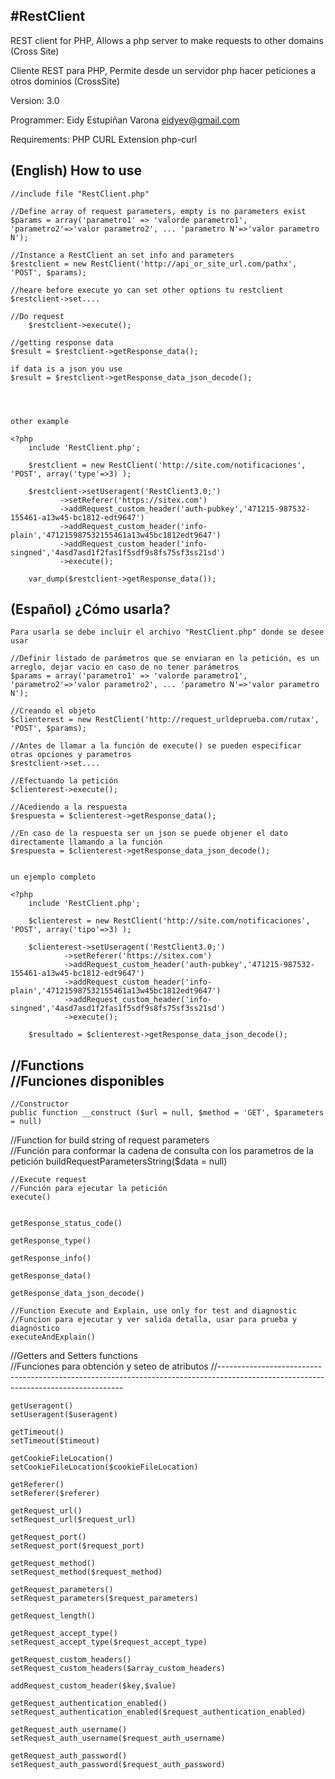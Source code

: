 #RestClient 
------------------------------------------------------------------------------------------------------
REST client for PHP, Allows a php server to make requests to other domains (Cross Site)   

Cliente REST para PHP, Permite desde un servidor php hacer peticiones a otros dominios (CrossSite)

Version: 3.0

Programmer: Eidy Estupiñan Varona <eidyev@gmail.com>

Requirements: PHP CURL Extension  php-curl

(English) How to use
---------------------------------------------------------------------------------------------------------------------------------------------------------
	//include file "RestClient.php"
	
   	//Define array of request parameters, empty is no parameters exist
	$params = array('parametro1' => 'valorde parametro1', 'parametro2'=>'valor parametro2', ... 'parametro N'=>'valor parametro N');
	   
	//Instance a RestClient an set info and parameters 
	$restclient = new RestClient('http://api_or_site_url.com/pathx', 'POST', $params);
	
	//heare before execute yo can set other options tu restclient	
	$restclient->set....   
	   
	//Do request
    	$restclient->execute(); 
	   
	//getting response data
	$result = $restclient->getResponse_data();	
      
	if data is a json you use 
	$result = $restclient->getResponse_data_json_decode();




	other example
	
	<?php 
		include 'RestClient.php';

		$restclient = new RestClient('http://site.com/notificaciones', 'POST', array('type'=>3) );

		$restclient->setUseragent('RestClient3.0;')	
			   ->setReferer('https://sitex.com')
			   ->addRequest_custom_header('auth-pubkey','471215-987532-155461-a13w45-bc1812-edt9647')
			   ->addRequest_custom_header('info-plain','471215987532155461a13w45bc1812edt9647')
			   ->addRequest_custom_header('info-singned','4asd7asd1f2fas1f5sdf9s8fs75sf3ss21sd')
			   ->execute();
				   
		var_dump($restclient->getResponse_data());	




 (Español) ¿Cómo usarla?
---------------------------------------------------------------------------------------------------------------------------------------------------------
	
	Para usarla se debe incluir el archivo "RestClient.php" donde se desee usar
		
	//Definir listado de parámetros que se enviaran en la petición, es un arreglo, dejar vacio en caso de no tener parámetros
	$params = array('parametro1' => 'valorde parametro1', 'parametro2'=>'valor parametro2', ... 'parametro N'=>'valor parametro N');
	   
	//Creando el objeto 
	$clienterest = new RestClient('http://request_urldeprueba.com/rutax', 'POST', $params);
	   
	//Antes de llamar a la función de execute() se pueden especificar otras opciones y parametros   
	$restclient->set.... 
	   
	//Efectuando la petición
    $clienterest->execute(); 
	   
	//Acediendo a la respuesta
	$respuesta = $clienterest->getResponse_data();	
      
	//En caso de la respuesta ser un json se puede objener el dato directamente llamando a la función
    $respuesta = $clienterest->getResponse_data_json_decode();
	
	
	un ejemplo completo
	
	<?php 
		include 'RestClient.php';

		$clienterest = new RestClient('http://site.com/notificaciones', 'POST', array('tipo'=>3) );

		$clienterest->setUseragent('RestClient3.0;')	
			    ->setReferer('https://sitex.com')
			    ->addRequest_custom_header('auth-pubkey','471215-987532-155461-a13w45-bc1812-edt9647')
			    ->addRequest_custom_header('info-plain','471215987532155461a13w45bc1812edt9647')
			    ->addRequest_custom_header('info-singned','4asd7asd1f2fas1f5sdf9s8fs75sf3ss21sd')
			    ->execute();
				   
		$resultado = $clienterest->getResponse_data_json_decode();	
	
	
	
	
//Functions 	             
//Funciones disponibles
--------------------------------------------------------------------------------------------------------------------------------------------------------
        
    //Constructor
    public function __construct ($url = null, $method = 'GET', $parameters = null)

    
   //Function for build string of request parameters         
   //Función para conformar la cadena de consulta con los parametros de la petición
    buildRequestParametersString($data = null)
    
    
    //Execute request            
    //Función para ejecutar la petición   
    execute()
    	
	
    getResponse_status_code()    

    getResponse_type() 

    getResponse_info() 

    getResponse_data() 
	
    getResponse_data_json_decode() 
		
    //Function Execute and Explain, use only for test and diagnostic            
    //Funcion para ejecutar y ver salida detalla, usar para prueba y diagnóstico
    executeAndExplain() 
		
    
   //Getters and Setters functions         
   //Funciones para obtención y seteo de atributos
   //------------------------------------------------------------------------------------------------------------------------------------
	
    getUseragent()                             
    setUseragent($useragent) 
							                   
    getTimeout()                               
    setTimeout($timeout) 
							                   
    getCookieFileLocation()                    
    setCookieFileLocation($cookieFileLocation) 
							                   
    getReferer() 			                   
    setReferer($referer) 
							                   
    getRequest_url() 	                       
    setRequest_url($request_url) 
							                   
    getRequest_port()                          
    setRequest_port($request_port) 
							                   
    getRequest_method()                        
    setRequest_method($request_method) 
							                   
    getRequest_parameters()                    
    setRequest_parameters($request_parameters) 

    getRequest_length()      

    getRequest_accept_type()                   
    setRequest_accept_type($request_accept_type) 

    getRequest_custom_headers()                
    setRequest_custom_headers($array_custom_headers) 

    addRequest_custom_header($key,$value) 
    
    getRequest_authentication_enabled()        
    setRequest_authentication_enabled($request_authentication_enabled) 

    getRequest_auth_username()                 
    setRequest_auth_username($request_auth_username) 

    getRequest_auth_password()                 
    setRequest_auth_password($request_auth_password) 

